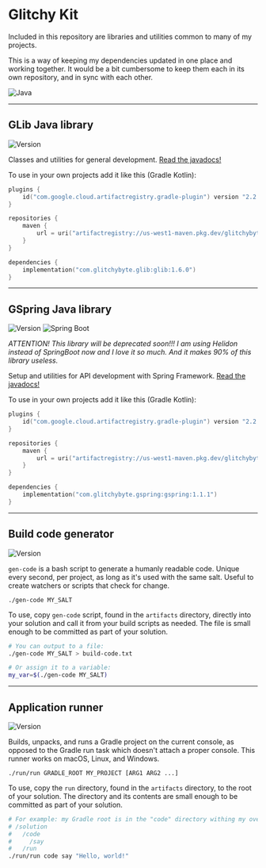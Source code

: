 # Glitchy Kit

Included in this repository are libraries and utilities common to many of my projects.

This is a way of keeping my dependencies updated in one place and working together. It would be a bit cumbersome to keep them each in its own repository, and in sync with each other.

![Java](https://img.shields.io/badge/Java-19-orange)

---
## GLib Java library
![Version](https://img.shields.io/badge/Version-1.6.0-blue)

Classes and utilities for general development.
[Read the javadocs!](https://glitchybyte.github.io/glitchy-kit/glib/)

To use in your own projects add it like this (Gradle Kotlin):

```kotlin
plugins {
    id("com.google.cloud.artifactregistry.gradle-plugin") version "2.2.0"
}

repositories {
    maven {
        url = uri("artifactregistry://us-west1-maven.pkg.dev/glitchybyte-cloud/public-maven")
    }
}

dependencies {
    implementation("com.glitchybyte.glib:glib:1.6.0")
}
```

---
## GSpring Java library
![Version](https://img.shields.io/badge/Version-1.1.1-blue) ![Spring Boot](https://img.shields.io/badge/SpringBoot-3.0.0-orange)

*ATTENTION! This library will be deprecated soon!!! I am using Helidon instead of SpringBoot now and I love it so much. And it makes 90% of this library useless.*

Setup and utilities for API development with Spring Framework.
[Read the javadocs!](https://glitchybyte.github.io/glitchy-kit/gspring/)

To use in your own projects add it like this (Gradle Kotlin):

```kotlin
plugins {
    id("com.google.cloud.artifactregistry.gradle-plugin") version "2.2.0"
}

repositories {
    maven {
        url = uri("artifactregistry://us-west1-maven.pkg.dev/glitchybyte-cloud/public-maven")
    }
}

dependencies {
    implementation("com.glitchybyte.gspring:gspring:1.1.1")
}
```

---
## Build code generator
![Version](https://img.shields.io/badge/Version-1.0.0-blue)

`gen-code` is a bash script to generate a humanly readable code. Unique every second, per project, as long as it's used with the same salt. Useful to create watchers or scripts that check for change.

    ./gen-code MY_SALT

To use, copy `gen-code` script, found in the `artifacts` directory, directly into your solution and call it from your build scripts as needed. The file is small enough to be committed as part of your solution.

```bash
# You can output to a file:
./gen-code MY_SALT > build-code.txt

# Or assign it to a variable:
my_var=$(./gen-code MY_SALT)
```

---
## Application runner
![Version](https://img.shields.io/badge/Version-1.2.0-blue)

Builds, unpacks, and runs a Gradle project on the current console, as opposed to the Gradle run task which doesn't attach a proper console. This runner works on macOS, Linux, and Windows.

    ./run/run GRADLE_ROOT MY_PROJECT [ARG1 ARG2 ...]

To use, copy the `run` directory, found in the `artifacts` directory, to the root of your solution. The directory and its contents are small enough to be committed as part of your solution.

```bash
# For example: my Gradle root is in the "code" directory withing my overall "solution" directory. The project I want to run is "say":
# /solution
#   /code
#     /say
#   /run
./run/run code say "Hello, world!"
```
